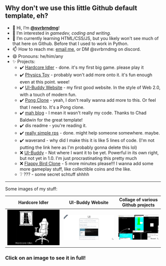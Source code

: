## Why don't we use this little Github default template, eh?
- 👋 Hi, I’m [**@svrbrndmg**](https://github.com/svrbrndmg)!
- 👀 I’m interested in *gamedev, coding and writing.*
- 🌱 I’m currently learning HTML/CSS/JS, but you likely won't see much of that here on Github. Before that I used to work in Python.
- 📫 How to reach me: [email me](mailto:svrbrndmg@proton.me), or DM @svrbrndmg on discord.
- 😄 Pronouns: he/him/any
- ✨ Projects:
     - ✔️ [Hardcore Idler](https://svrbrndmg.itch.io/hardcore-idler) - done. it's my first big game. please play it
     - ✔️ [Physics Toy](https://github.com/svrbrndmg/physics-toy) - probably won't add more onto it. it's fun enough even at this point. weee!
     - ✔️ [UI-Buddy Website](https://ui-buddy.github.io/UI-Buddy) - my first good website. In the style of Web 2.0, with a touch of modern fun.
     - ✔️ [Pong Clone](https://github.com/svrbrndmg/pong) - yeah, I don't really wanna add more to this. Or feel that I need to. It's a Pong clone.
     - ✔️ [mah blog](https://svrbrndmg.github.io) - I mean it wasn't really my code. Thanks to Chad Baldwin for the great template!
     - ✔️ dis readme - you're reading it.
     - ✔️ [really simple rps](https://github.com/svrbrndmg/really-simple-rps) - done. might help someone somewhere. maybe.
     - ✔️ waverand - why did I make this it is like 5 lines of code. (I'm not putting the link here as I'm probably gonna delete this lol)
     - ❌ [UI-Buddy](https://github.com/svrbrndmg/ui-buddy) - Not where I want it to be yet. Powerful in its own right, but not yet in 1.0. I'm just procrastinating this pretty much
     - ❌ [Flappy Bird Clone](https://github.com/svrbrndmg/flappy-bird)  - 5 more minutes please!!! I wanna add some more gameplay stuff, like collectible coins and the like.
     - ❔ ??? - some secret schtuff shhhh

---

Some images of my stuff:

Hardcore Idler | UI-Buddy Website |  Collage of various Github projects
:-------------------------:|:-------------------------:|:-------------------------:
![Hardcore Idler logo](logo%20smallest.png)  |  ![UI-Buddy Website](uibuddysite.png) | ![Collage of various Github projects](severecollagefinal.png)

### Click on an image to see it in full!
